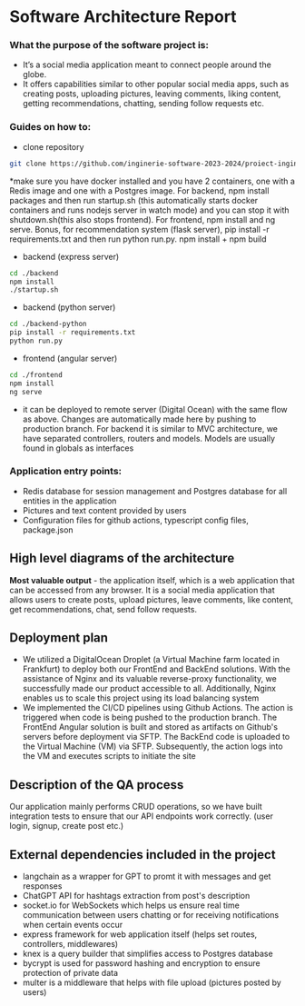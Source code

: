 # Software Architecture Report

### What the purpose of the software project is:
- It’s a social media application meant to connect people around the globe.
- It offers capabilities similar to other popular social media apps, such as creating posts, uploading pictures, leaving comments, liking content, getting recommendations, chatting, sending follow requests etc.


### Guides on how to: 
- clone repository
```bash
git clone https://github.com/inginerie-software-2023-2024/proiect-inginerie-software-drakeslayers
```

*make sure you have docker installed and you have 2 containers, one with a Redis image and one with a Postgres image. For backend, npm install packages and then run startup.sh (this automatically starts docker containers and runs nodejs server in watch mode) and you can stop it with shutdown.sh(this also stops frontend). For frontend, npm install and ng serve. Bonus, for recommendation system (flask server), pip install -r requirements.txt and then run python run.py.
npm install + npm build

- backend (express server)
```bash
cd ./backend
npm install
./startup.sh
```

- backend (python server)
```bash
cd ./backend-python
pip install -r requirements.txt
python run.py
```

- frontend (angular server)
```bash
cd ./frontend
npm install
ng serve
```

- it can be deployed to remote server (Digital Ocean) with the same flow as above. Changes are automatically made here by pushing to production branch.
For backend it is similar to MVC architecture, we have separated controllers, routers and models. Models are usually found in globals as interfaces

### Application entry points:
- Redis database for session management and Postgres database for all entities in the application
- Pictures and text content provided by users
- Configuration files for github actions, typescript config files, package.json

## High level diagrams of the architecture  
**Most valuable output** - the application itself, which is a web application that can be accessed from any browser. It is a social media application that allows users to create posts, upload pictures, leave comments, like content, get recommendations, chat, send follow requests. 

## Deployment plan 
- We utilized a DigitalOcean Droplet (a Virtual Machine farm located in Frankfurt) to deploy both our FrontEnd and BackEnd solutions. With the assistance of Nginx and its valuable reverse-proxy functionality, we successfully made our product accessible to all. Additionally, Nginx enables us to scale this project using its load balancing system
- We implemented the CI/CD pipelines using Github Actions. The action is triggered when code is being pushed to the production branch. The FrontEnd Angular solution is built and stored as artifacts on Github's servers before deployment via SFTP. The BackEnd code is uploaded to the Virtual Machine (VM) via SFTP. Subsequently, the action logs into the VM and executes scripts to initiate the site

## Description of the QA process 
Our application mainly performs CRUD operations, so we have built integration tests to ensure that our API endpoints work correctly. (user login, signup, create post etc.)

## External dependencies included in the project 
- langchain as a wrapper for GPT to promt it with messages and get responses
- ChatGPT API for hashtags extraction from post's description
- socket.io for WebSockets which helps us ensure real time communication between users chatting or for receiving notifications when certain events occur 
- express framework for web application itself (helps set routes, controllers, middlewares)
- knex is a query builder that simplifies access to Postgres database
- bycrypt is used for password hashing and encryption to ensure protection of private data
-  multer is a middleware that helps with file upload (pictures posted by users)


